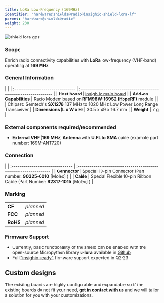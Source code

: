 ```yaml
---
title: LoRa Low-Frequency (169MHz)
identifier: "hardware@shields@radio@insighio-shield-lora-lf"
parent: "hardware@shields@radio"
weight: 230
---
```


![shield lora gps](/images/deviceimages/insighio-shield-lora-lf.png?width=20pc)


### Scope
Enrich radio connectivity capabilities with __LoRa__ low-frequency (VHF-band) operating at __169 MHz__

### General Information

|                                  |
| :------------------------------- | :---------------------------------------------------------------- |
| **Host board**                   | [insigh.io main board](../../../board/latest)                     |
| **Add-on Capabilities**          | Radio Modem based on __RFM98W-169S2 (HopeRF)__ module                 |
|                                  | Chipset: Semtech's __SX1276__ 137 MHz to 1020 MHz Low Power Long Range Transceiver |
| **Dimensions (L x W x H)**       | 30.5 x 49 x 16.7 mm                                               |
| **Weight**                       | 7 g                                                               |

### External components required/recommended
-   **External VHF (169 MHz) Antenna** with **U.FL to SMA** cable (example part number: 169M-ANT720)

### Connection
|
| :------------------------------- | :---------------------------------------------------------------- |
| **Connector**                   | Special 10-pin Connector (Part number: __90325-0010__ [Molex] )                |
| **Cable**                       | Special Flexible 10-pin Ribbon Cable (Part Number: __92317-1015__ [Molex] )                |


### Marking

|          |           |
| :------- | :-------- |
| **CE**   | _planned_ |
| **FCC**  | _planned_ |
| **RoHS** | _planned_ |


### Firmware Support
* Currently, basic functionality of the shield can be enabled with the open-source Micropython library __u-lora__ available in [Github](https://github.com/martynwheeler/u-lora)
* Full ["insighio-ready"](https://github.com/insighio/insighioNode) firmware support expected in Q2-23

## Custom designs

The existing boards are highly configurable and expandable so if the existing boards do not fit your need, **[get in contact with us](mailto:info@insigh.io)** and we will tailor a solution for you with your customizations.
